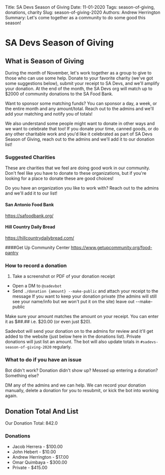 Title: SA Devs Season of Giving
Date: 11-01-2020
Tags: season-of-giving, donations, charity
Slug: season-of-giving-2020
Authors: Andrew Herrington 
Summary: Let's come together as a community to do some good this season!

# SA Devs Season of Giving

## What is Season of Giving
During the month of November, let's work together as a group to give to those who can use some help. Donate to your 
favorite charity (we've got some suggestions below), submit your receipt to SA Devs, and we'll amplify your donation. At
the end of the month, the SA Devs org will match up to $2000 of community donations to the SA Food Bank.

Want to sponsor some matching funds? You can sponsor a day, a week, or the entire month and any amount/total. Reach out
to the admins and we'll add your matching and notify you of totals!

We also understand some people might want to donate in other ways and we want to celebrate that too! If you donate your 
time, canned goods, or do any other charitable work and you'd like it celebrated as part of SA Devs Season of Giving,
reach out to the admins and we'll add it to our donation list! 

### Suggested Charities
These are charities that we feel are doing good work in our community. Don't feel like you have to donate to these 
organizations, but if you're looking for a place to donate these are good choices!

Do you have an organization you like to work with? Reach out to the admins and we'll add it to our list!

#### San Antonio Food Bank
<https://safoodbank.org/>

#### Hill Country Daily Bread
<https://hillcountrydailybread.com/>

####Get Up Community Center
<https://www.getupcommunity.org/food-pantry>


### How to record a donation

1. Take a screenshot or PDF of your donation receipt
+ Open a DM to `@sadevbot`
+ Send `./donation {amount} --make-public` and attach your receipt to the message 
If you want to keep your donation private (the admins will still see your name/info but we won't put it on the site) 
leave out --make-public

Make sure your amount matches the amount on your receipt. You can enter it as $##.## i.e. $20.00 (or even just $20).

Sadevbot will send your donation on to the admins for review and it'll get added to the website (just below here in 
the donations list). Private donations will just list an amount. The bot will also update totals in 
`#sadevs-season-of-giving-2020` regularly.

### What to do if you have an issue
Bot didn't work? Donation didn't show up? Messed up entering a donation? Something else?

DM any of the admins and we can help. We can record your donation manually, delete a donation for you to resubmit, or 
kick the bot into working again.

## Donation Total And List

Our Donation Total: 842.0

### Donations

*  Jacob Herrera - $100.00
*  John Hebert - $10.00
*  Andrew Herrington - $17.00
*  Omar Quimbaya - $300.00
*  Private - $415.00
